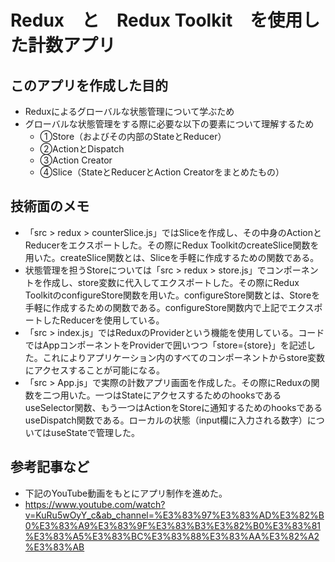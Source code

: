 # Redux　と　Redux Toolkit　を使用した計数アプリ

## このアプリを作成した目的
- Reduxによるグローバルな状態管理について学ぶため
- グローバルな状態管理をする際に必要な以下の要素について理解するため
  - ①Store（およびその内部のStateとReducer）
  - ②ActionとDispatch
  - ③Action Creator
  - ④Slice（StateとReducerとAction Creatorをまとめたもの）

## 技術面のメモ
- 「src > redux > counterSlice.js」ではSliceを作成し、その中身のActionとReducerをエクスポートした。その際にRedux ToolkitのcreateSlice関数を用いた。createSlice関数とは、Sliceを手軽に作成するための関数である。
- 状態管理を担うStoreについては「src > redux > store.js」でコンポーネントを作成し、store変数に代入してエクスポートした。その際にRedux ToolkitのconfigureStore関数を用いた。configureStore関数とは、Storeを手軽に作成するための関数である。configureStore関数内で上記でエクスポートしたReducerを使用している。
- 「src > index.js」ではReduxのProviderという機能を使用している。コードではAppコンポーネントをProviderで囲いつつ「store={store}」を記述した。これによりアプリケーション内のすべてのコンポーネントからstore変数にアクセスすることが可能になる。
- 「src > App.js」で実際の計数アプリ画面を作成した。その際にReduxの関数を二つ用いた。一つはStateにアクセスするためのhooksであるuseSelector関数、もう一つはActionをStoreに通知するためのhooksであるuseDispatch関数である。ローカルの状態（input欄に入力される数字）についてはuseStateで管理した。

## 参考記事など
- 下記のYouTube動画をもとにアプリ制作を進めた。
- https://www.youtube.com/watch?v=KuRu5wOyY_c&ab_channel=%E3%83%97%E3%83%AD%E3%82%B0%E3%83%A9%E3%83%9F%E3%83%B3%E3%82%B0%E3%83%81%E3%83%A5%E3%83%BC%E3%83%88%E3%83%AA%E3%82%A2%E3%83%AB
